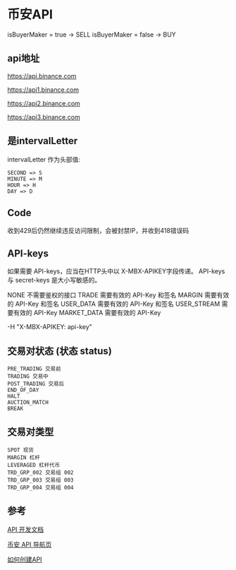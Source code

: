 # 币安API

isBuyerMaker = true -> SELL
isBuyerMaker = false -> BUY

## api地址

https://api.binance.com

https://api1.binance.com

https://api2.binance.com

https://api3.binance.com

## 是intervalLetter

intervalLetter 作为头部值:

    SECOND => S
    MINUTE => M
    HOUR => H
    DAY => D

## Code

收到429后仍然继续违反访问限制，会被封禁IP，并收到418错误码

## API-keys

如果需要 API-keys，应当在HTTP头中以 X-MBX-APIKEY字段传递。
API-keys 与 secret-keys 是大小写敏感的。

NONE	        不需要鉴权的接口
TRADE	        需要有效的 API-Key 和签名
MARGIN	        需要有效的 API-Key 和签名
USER_DATA	    需要有效的 API-Key 和签名
USER_STREAM	    需要有效的 API-Key
MARKET_DATA	    需要有效的 API-Key

-H "X-MBX-APIKEY: api-key"

## 交易对状态 (状态 status)

    PRE_TRADING 交易前
    TRADING 交易中
    POST_TRADING 交易后
    END_OF_DAY
    HALT
    AUCTION_MATCH
    BREAK

## 交易对类型

    SPOT 现货
    MARGIN 杠杆
    LEVERAGED 杠杆代币
    TRD_GRP_002 交易组 002
    TRD_GRP_003 交易组 003
    TRD_GRP_004 交易组 004

## 参考

[API 开发文档](https://binance-docs.github.io/apidocs/spot/cn/#b122f813d5)

[币安 API 导航页](https://www.binance.com/zh-CN/binance-api)

[如何创建API](https://www.binance.com/zh-CN/support/faq/360002502072)
